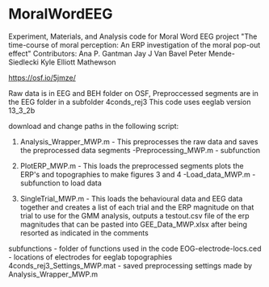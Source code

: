 # MoralWordEEG
Experiment, Materials, and Analysis code for Moral Word EEG project
"The time-course of moral perception: An ERP investigation of the moral pop-out effect"
Contributors: Ana P. Gantman Jay J Van Bavel Peter Mende-Siedlecki Kyle Elliott Mathewson

https://osf.io/5jmze/

Raw data is in EEG and BEH folder on OSF, 
Preproccessed segments are in the EEG folder in a subfolder 4conds_rej3
This code uses eeglab version 13_3_2b

download and change paths in the following script:
1) Analysis_Wrapper_MWP.m - This preprocesses the raw data and saves the preprocessed data segments
  -Preprocessing_MWP.m - subfunction

2) PlotERP_MWP.m - This loads the preprocessed segments plots the ERP's and topographies to make figures 3 and 4
  -Load_data_MWP.m - subfunction to load data

3) SingleTrial_MWP.m - This loads the behavioural data and EEG data together and creates a list of each trial and the ERP magnitude on that trial to use for the GMM analysis, outputs a testout.csv file of the erp magnitudes that can be pasted into GEE_Data_MWP.xlsx after being resorted as indicated in the comments

subfunctions - folder of functions used in the code
EOG-electrode-locs.ced - locations of electrodes for eeglab topographies
4conds_rej3_Settings_MWP.mat - saved preprocessing settings made by Analysis_Wrapper_MWP.m
